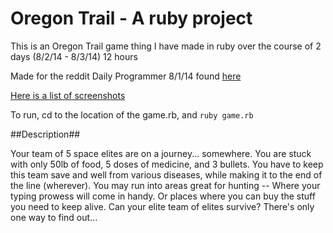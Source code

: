 Oregon Trail - A ruby project
=====

This is an Oregon Trail game thing I have made in ruby over the course of 2 days (8/2/14 - 8/3/14) 12 hours

Made for the reddit Daily Programmer 8/1/14 found [here](http://www.reddit.com/r/dailyprogrammer/comments/2ccipl/8012014_challenge_173_hard_road_trip_game/)

[Here is a list of screenshots](http://imgur.com/a/ZYdli#0)

To run, cd to the location of the game.rb, and `ruby game.rb`

##Description##

Your team of 5 space elites are on a journey... somewhere. You are stuck with only 50lb of food, 5 doses of medicine, and 3 bullets. You have to keep this team save and well from various diseases, while making it to the end of the line (wherever). You may run into areas great for hunting -- Where your typing prowess will come in handy. Or places where you can buy the stuff you need to keep alive. Can your elite team of elites survive? There's only one way to find out...
